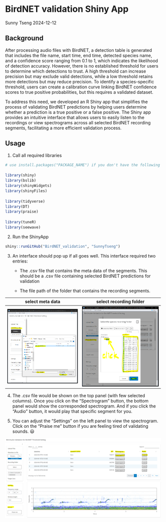 BirdNET validation Shiny App
================
Sunny Tseng
2024-12-12

## Background

After processing audio files with BirdNET, a detection table is
generated that includes the file name, start time, end time, detected
species name, and a confidence score ranging from 0.1 to 1, which
indicates the likelihood of detection accuracy. However, there is no
established threshold for users to determine which detections to trust.
A high threshold can increase precision but may exclude valid
detections, while a low threshold retains more detections but may reduce
precision. To identify a species-specific threshold, users can create a
calibration curve linking BirdNET confidence scores to true positive
probabilities, but this requires a validated dataset.

To address this need, we developed an R Shiny app that simplifies the
process of validating BirdNET predictions by helping users determine
whether a prediction is a true positive or a false positive. The Shiny
app provides an intuitive interface that allows users to easily listen
to the recordings or view spectrograms across all selected BirdNET
recording segments, facilitating a more efficient validation process.

## Usage

1.  Call all required libraries

``` r
# use install.packages("PACKAGE_NAME") if you don't have the following required packages installed yet

library(shiny) 
library(bslib)
library(shinyWidgets) 
library(shinyFiles)

library(tidyverse)
library(DT)
library(praise)

library(tuneR)
library(seewave)
```

2.  Run the ShinyApp

``` r
shiny::runGitHub("BirdNET_validation", "SunnyTseng")
```

3.  An interface should pop up if all goes well. This interface required
    two entries:
    - The .csv file that contains the meta data of the segments. This
      should be a .csv file containing selected BirdNET predictions for
      validation

    - The file path of the folder that contains the recording segments.

| select meta data                     | select recording folder              |
|--------------------------------------|--------------------------------------|
| ![](images/clipboard-3018843216.png) | ![](images/clipboard-1068388884.png) |

4.  The .csv file would be shown on the top panel (with few selected
    columns). Once you click on the “Spectrogram” button, the bottom
    panel would show the corresponded spectrogram. And if you click the
    “Audio” button, it would play that specific segment for you.

5.  You can adjust the “Settings” on the left panel to view the
    spectrogram. Click on the “Praise me” button if you are feeling
    tired of validating sounds. 😃

![](images/clipboard-2147672079.png)
